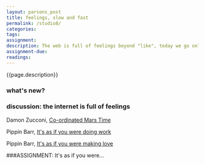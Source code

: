 ```yaml
---  
layout: parsons_post  
title: feelings, slow and fast
permalink: /studio8/  
categories:  
tags: 
assignment:
description: The web is full of feelings beyond "like", today we go online with an open heart.
assignment-due:
readings: 
--- 
```


{{page.description}}

### what's new?

### discussion: the internet is full of feelings

Damon Zucconi, [Co-ordinated Mars Time](http://work.damonzucconi.com/coordinated-mars-time/)

Pippin Barr, [It's as if you were doing work](https://pippinbarr.github.io/itisasifyouweredoingwork/)

Pippin Barr, [It's as if you were making love](https://pippinbarr.github.io/itisasifyouweremakinglove/)
<!-- Using metaphors for the the web. Look at the history for such metaphors. How have they expanded?

Pippin Barr as if u were making love / doing work, Laurel's plane thing, hard and soft websites research?

Adversarial interfaces. -->

###ASSIGNMENT: It's as if you were...

<!-- Using CSS to make a space or a picture? 
cf. [Laurel's "make a CSS organism" assignment](http://spring2019.veryinteractive.net/exercises) -->